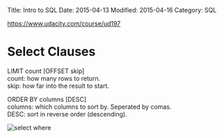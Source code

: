 Title: Intro to SQL
Date: 2015-04-13
Modified: 2015-04-16
Category: SQL


https://www.udacity.com/course/ud197



Select Clauses
==============
LIMIT count [OFFSET skip]  
count: how many rows to return.  
skip: how far into the result to start.  

ORDER BY columns [DESC]  
columns: which columns to sort by. Seperated by comas.  
DESC: sort in reverse order (descending).


![select where]({filename}/sql_select_where.png)